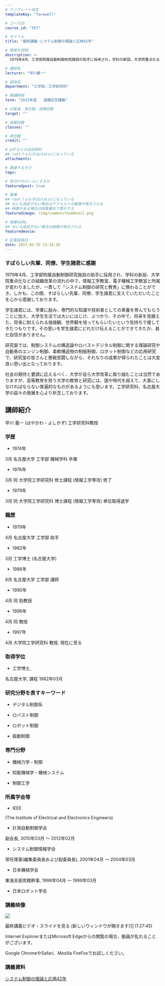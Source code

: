 ```yaml
---
# テンプレート指定
templateKey: "farewell"

# コースID
course_id: "557"

# タイトル
title: "最終講義-システム制御の理論と応用42年"

# 簡単な説明
description: >-
  1979年4月、工学部附属自動制御研究施設の助手に採用され、学科の新設、大学院重点化などの組織改革の流れの中で、情報工学教室、電子機械工学教室と所属が変わりましたが、一貫して「システム制御の研究と...

# 講師名
lecturer: "早川義一"

# 部局名
department: "工学部／工学研究科"

# 開講時限
term: "2015年度	退職記念講義"

# 対象者、単位数、授業回数
target: ""

# 授業回数
classes: ""

# 単位数
credit: ""

# pdfなどの追加資料
## rootフォルダはstaticになっている
attachments: 

# 関連するタグ
tags:

# 色付けのロールにするか
featuredpost: true

# 画像
## rootフォルダはstaticになっている
## なにも指定がない場合はデフォルトの画像が表示される
## 映像がある場合は映像優先で表示する
featuredimage: /img/common/thumbnail.png

# 映像のURL
## なにも指定がない場合は画像が表示される
featuredmovie: 

# 記事投稿日
date: 2017-02-15 13:32:20
---
```


### すばらしい先輩、同僚、学生諸君に感謝

1979年4月、工学部附属自動制御研究施設の助手に採用され、学科の新設、大学院重点化などの組織改革の流れの中で、情報工学教室、電子機械工学教室と所属が変わりましたが、一貫して「システム制御の研究と教育」に携わることができ、しかも、この間、すばらしい先輩、同僚、学生諸君に支えていただいたことを心から感謝しております。

学生諸君には、学業に励み、専門的な知識や技術者としての素養を育んでもらうことに加え、大学生生活では大いにはじけ、ぶつかり、その中で、将来を見据えた、将来に耐えられる価値観、世界観を培ってもらいたいという気持ちで接してきたつもりです。その思いを学生諸君にどれだけ伝えることができてきたか、甚だ自信がありません。

研究面では、制御システムの構造論やロバストデジタル制御に関する理論研究や自動車のエンジン制御、柔軟構造物の制振制御、ロボット制御などの応用研究で、研究室の皆さんと悪戦苦闘しながら、それなりの成果が得られたことは大変良い思い出となっております。

社会の期待と要請に応えるべく、大学が自ら大学改革に取り組むことは当然でありますが、高等教育を担う大学の教育と研究には、国や時代を超えて、大事にしなければならない普遍的なものがあるようにも思います。工学研究科、名古屋大学の益々の発展を心より祈念しております。

## 講師紹介

早川 義一 (はやかわ・よしかず) 工学研究科教授

### 学歴

* 1974年

3月 名古屋大学 工学部 機械学科 卒業

* 1976年

3月 同 大学院工学研究科 修士課程 (情報工学専攻) 修了

* 1979年

3月 同 大学院工学研究科 博士課程 (情報工学専攻) 単位取得退学

### 職歴

* 1979年

4月 名古屋大学 工学部 助手

* 1982年

3月 工学博士 (名古屋大学)

* 1986年

8月 名古屋大学 工学部 講師

* 1990年

4月 同 助教授

* 1996年

4月 同 教授

* 1997年

4月 大学院工学研究科 教授, 現在に至る

### 取得学位

* 工学博士,

名古屋大学, 課程 1982年03月

### 研究分野を表すキーワード

* デジタル制御系

* ロバスト制御

* ロボット制御

* 振動制御

### 専門分野

* 機械力学・制御

* 知能機械学・機械システム

* 制御工学

### 所属学会等

* IEEE

(The Institute of Electrical and Electronics Engineers)

* 計測自動制御学会

副会長, 2010年03月 ～ 2012年02月

* システム制御情報学会

常任理事(編集委員長および副委員長), 2001年04月 ～ 2004年03月

* 日本機械学会

東海支部庶務幹事, 1998年04月 ～ 1999年03月

* 日本ロボット学会

### 講義映像

![](/files/557/movie.jpg) 

最終講義ビデオ・スライドを見る (新しいウィンドウが開きます)][1] (1:27:45)

Internet ExplorerまたはMicrosoft Edgeからの閲覧の場合、動画が乱れることがございます。

Google ChromeやSafari、Mozilla FireFoxでお試しください。

[1]: https://nuvideo.media.nagoya-u.ac.jp/embed/d37b4e59a646e4401b935adcfd74b2047d9ad5a4

### 講義資料

[システム制御の理論と応用42年](/files/557/lsiryou.pdf) 

